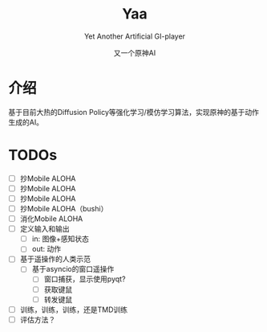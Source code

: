 <div align="center">

# Yaa
Yet Another Artificial GI-player

又一个原神AI
</div>

# 介绍

基于目前大热的Diffusion Policy等强化学习/模仿学习算法，实现原神的基于动作生成的AI。

# TODOs

- [ ] 抄Mobile ALOHA
- [ ] 抄Mobile ALOHA
- [ ] 抄Mobile ALOHA
- [ ] 抄Mobile ALOHA（bushi）
- [ ] 消化Mobile ALOHA
- [ ] 定义输入和输出
    - [ ] in: 图像+感知状态
    - [ ] out: 动作
- [ ] 基于遥操作的人类示范
    - [ ] 基于asyncio的窗口遥操作
        - [ ] 窗口捕获，显示使用pyqt?
        - [ ] 获取键鼠
        - [ ] 转发键鼠
- [ ] 训练，训练，训练，还是TMD训练
- [ ] 评估方法？